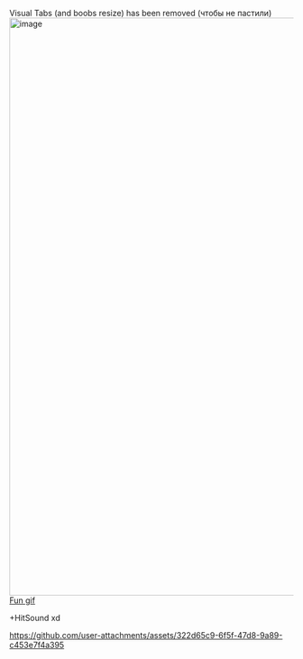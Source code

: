 Visual Tabs (and boobs resize) has been removed (чтобы не пастили)
<img width="1919" height="1024" alt="image" src="https://github.com/user-attachments/assets/8b6ca0be-b0c2-4068-83d3-399464c3913a" />
[Fun gif](https://github.com/user-attachments/assets/9e178d3b-9975-4818-aba8-7c4b9ccf4b0a)


+HitSound xd

https://github.com/user-attachments/assets/322d65c9-6f5f-47d8-9a89-c453e7f4a395

